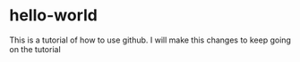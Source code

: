# hello-world
 This is a tutorial of how to use github. 
I will make this changes to keep going on the tutorial
